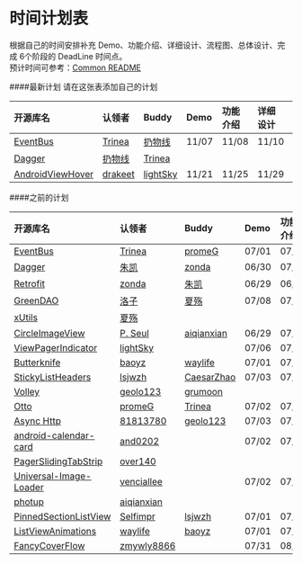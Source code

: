 时间计划表
============
根据自己的时间安排补充 Demo、功能介绍、详细设计、流程图、总体设计、完成 6个阶段的 DeadLine 时间点。  
预计时间可参考：[Common README](https://github.com/android-cn/android-open-project-analysis/blob/master/common/README.md)  

####最新计划
请在这张表添加自己的计划  

开源库名 | 认领者 | Buddy | Demo | 功能介绍 | 详细设计 | 流程图 | 总体设计 | 完成  
:--|:-- |:--  |:--  |:--  |:--  |:--  |:--  |:--  |
[EventBus](https://github.com/greenrobot/EventBus) | [Trinea](https://github.com/Trinea) | [扔物线](https://github.com/rengwuxian) | 11/07 | 11/08 | 11/10 | 11/15 | 11/18 | 11/20 
[Dagger](https://github.com/square/dagger) | [扔物线](https://github.com/rengwuxian) | [Trinea](https://github.com/Trinea) | | | | | |  
[AndroidViewHover](https://github.com/daimajia/AndroidViewHover) | [drakeet](https://github.com/drakeet) | [lightSky](https://github.com/lightSky) | 11/21 | 11/25 | 11/29 | 12/2 | 12/6 | 12/9


####之前的计划

开源库名 | 认领者 | Buddy | Demo | 功能介绍 | 详细设计 | 流程图 | 总体设计 | 完成  
:--|:-- |:--  |:--  |:--  |:--  |:--  |:--  |:--  |
[EventBus](https://github.com/greenrobot/EventBus) | [Trinea](https://github.com/Trinea) | [promeG](https://github.com/promeG) | 07/01 | 07/02 | 07/06 | 07/08 | 07/10 | 07/12 
[Dagger](https://github.com/square/dagger) | [朱凯](https://github.com/rengwuxian) | [zonda](https://github.com/zondaOf2012) | 06/30 | 07/02 | 07/09 | 07/15 | 07/16 | 07/18 
[Retrofit](https://github.com/square/retrofit) | [zonda](https://github.com/zondaOf2012) | [朱凯](https://github.com/rengwuxian) | 06/29 | 06/30 | 07/06 | 07/12 | 07/13 | 07/15  
[GreenDAO](https://github.com/greenrobot/greenDAO) | [洛子](https://github.com/lxp371180445) | [夏殇](https://github.com/wangli0829)| 07/08 | 07/09 | 07/07 | 07/12 | 07/17 | 07/22  
[xUtils](https://github.com/wyouflf/xUtils) | [夏殇](https://github.com/wangli0829) | | | | | | |   
[CircleImageView](https://github.com/hdodenhof/CircleImageView) | [P. Seul](https://github.com/FFish) | [aiqianxian](https://github.com/aiqianxian) | 06/29 | 07/02 | 07/05 | 07/08 | 07/14 | 07/16 
[ViewPagerIndicator](https://github.com/JakeWharton/Android-ViewPagerIndicator) | [lightSky](https://github.com/lightSky) |  | 07/06 | 07/08 | 07/13 | 07/16 | 07/18
[Butterknife](https://github.com/JakeWharton/butterknife) | [baoyz](https://github.com/baoyongzhang) | [waylife](https://github.com/waylife) | 07/01 | 07/03 | 07/06 | 07/09 | 07/12 | 07/14 
[StickyListHeaders](https://github.com/emilsjolander/StickyListHeaders) | [lsjwzh](https://github.com/lsjwzh) | [CaesarZhao](https://github.com/caesarzhao)| 07/03 | 07/06| 07/11| 07/13| 07/15| 07/17   
[Volley](https://android.googlesource.com/platform/frameworks/volley) | [geolo123](https://github.com/geolo123) |  [grumoon](https://github.com/grumoon)| | | | | |  
[Otto](https://github.com/square/otto) | [promeG](https://github.com/promeG) |[Trinea](https://github.com/Trinea) | 07/02 | 07/03 | 07/08 | 07/10 | 07/11 | 07/13     
[Async Http](https://github.com/loopj/android-async-http) | [81813780](https://github.com/81813780) |[geolo123](https://github.com/geolo123) | 07/03| 07/06| 07/9|07/11 |07/14 |  07/17
[android-calendar-card](https://github.com/kenumir/android-calendar-card) | [and0202](https://github.com/and0202) | |07/02 | 07/04| 07/08|0709 | 07/14| 07/16|  
[PagerSlidingTabStrip](https://github.com/astuetz/PagerSlidingTabStrip) | [over140](https://github.com/over140) | | | | | | |  
[Universal-Image-Loader](https://github.com/nostra13/Android-Universal-Image-Loader) | [venciallee](https://github.com/venciallee)  |  | 07/02 | 07/06 | 07/10 | 07/12 | 07/15 | 07/16 
[photup](https://github.com/chrisbanes/photup) | [aiqianxian](https://github.com/aiqianxian) | | | | | | |  
[PinnedSectionListView](https://github.com/beworker/pinned-section-listview) | [Selfimpr](https://github.com/CaesarZhao) | [lsjwzh](https://github.com/lsjwzh)| 07/01 | 07/04| 07/8| 07/11| 07/14| 07/17  
[ListViewAnimations](https://github.com/nhaarman/ListViewAnimations) | [waylife](https://github.com/waylife) | [baoyz](https://github.com/baoyongzhang)| 07/01 | 07/03 | 07/06 | 07/09 | 07/12 | 07/14
[FancyCoverFlow](https://github.com/davidschreiber/FancyCoverFlow) | [zmywly8866](https://github.com/zmywly8866) | | 07/31 | 08/05 | 08/10 | 08/15 | 08/20 | 08/22  

